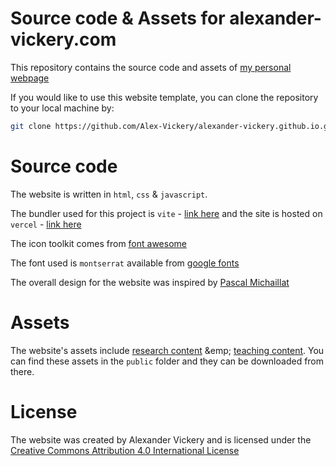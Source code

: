 # Source code &amp; Assets for alexander-vickery.com

This repository contains the source code and assets of [my personal webpage](alexander-vickery.com)

If you would like to use this website template, you can clone the repository to your local machine by:

```bash
git clone https://github.com/Alex-Vickery/alexander-vickery.github.io.git
```

# Source code

The website is written in ```html```, ```css``` &amp; ```javascript```. 

The bundler used for this project is ```vite``` - [link here](https://v2.vitejs.dev/) and the site is hosted on ```vercel``` - [link here](https://vercel.com/about)

The icon toolkit comes from [font awesome](https://fontawesome.com/v4/get-started/)

The font used is ```montserrat``` available from [google fonts](https://developers.google.com/fonts)

The overall design for the website was inspired by [Pascal Michaillat](https://pascalmichaillat.org/)

# Assets 

The website's assets include [research content](https://www.alexander-vickery.com/papers) &emp; [teaching content](https://www.alexander-vickery.com/teaching). You can find these assets in the ```public``` folder and they can be downloaded from there. 

# License 
The website was created by Alexander Vickery and is licensed under the [Creative Commons Attribution 4.0 International License](https://creativecommons.org/licenses/by/4.0/)

